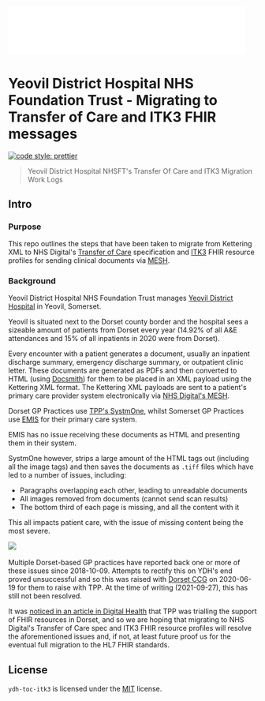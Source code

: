<a href="https://yeovilhospital.co.uk/">
	<img alttext="Yeovil District Hospital Logo" src="https://github.com/Fdawgs/ydh-logos/raw/HEAD/images/ydh-full-logo-transparent-background.svg" width="480" />
</a>

# Yeovil District Hospital NHS Foundation Trust - Migrating to Transfer of Care and ITK3 FHIR messages

[![code style: prettier](https://img.shields.io/badge/code_style-prettier-ff69b4.svg?style=flat)](https://github.com/prettier/prettier)

> Yeovil District Hospital NHSFT's Transfer Of Care and ITK3 Migration Work Logs

## Intro

### Purpose

This repo outlines the steps that have been taken to migrate from Kettering XML to NHS Digital's [Transfer of Care](https://digital.nhs.uk/services/interoperability-toolkit/developer-resources/transfer-of-care-specification-versions) specification and [ITK3](https://digital.nhs.uk/services/interoperability-toolkit/developer-resources/itk3-test-harness/itk3-messaging-distribution-specification-versions) FHIR resource profiles for sending clinical documents via [MESH](https://digital.nhs.uk/services/message-exchange-for-social-care-and-health-mesh).

### Background

Yeovil District Hospital NHS Foundation Trust manages [Yeovil District Hospital](https://yeovilhospital.co.uk/) in Yeovil, Somerset.

Yeovil is situated next to the Dorset county border and the hospital sees a sizeable amount of patients from Dorset every year (14.92% of all A&E attendances and 15% of all inpatients in 2020 were from Dorset).

Every encounter with a patient generates a document, usually an inpatient discharge summary, emergency discharge summary, or outpatient clinic letter.
These documents are generated as PDFs and then converted to HTML (using [Docsmith](https://github.com/Fdawgs/docsmith)) for them to be placed in an XML payload using the Kettering XML format.
The Kettering XML payloads are sent to a patient's primary care provider system electronically via [NHS Digital's MESH](https://digital.nhs.uk/services/message-exchange-for-social-care-and-health-mesh).

Dorset GP Practices use [TPP's SystmOne](https://tpp-uk.com/products/), whilst Somerset GP Practices use [EMIS](https://www.emishealth.com/products/emis-web/) for their primary care system.

EMIS has no issue receiving these documents as HTML and presenting them in their system.

SystmOne however, strips a large amount of the HTML tags out (including all the image tags) and then saves the documents as `.tiff` files which have led to a number of issues, including:

-   Paragraphs overlapping each other, leading to unreadable documents
-   All images removed from documents (cannot send scan results)
-   The bottom third of each page is missing, and all the content with it

This all impacts patient care, with the issue of missing content being the most severe.

<img alttext="A document printed from TPP's SystmOne, with overlapping text" src="https://raw.githubusercontent.com/Fdawgs/ydh-toc-itk3/master/docs/images/example_overlapping.png" width="480">

Multiple Dorset-based GP practices have reported back one or more of these issues since 2018-10-09.
Attempts to rectify this on YDH's end proved unsuccessful and so this was raised with [Dorset CCG](https://www.dorsetccg.nhs.uk/) on 2020-06-19 for them to raise with TPP.
At the time of writing (2021-09-27), this has still not been resolved.

It was [noticed in an article in Digital Health](https://www.digitalhealth.net/2020/08/clinical-patient-discharge-summaries-soon-to-be-sent-electronically-to-gps/) that TPP was trialling the support of FHIR resources in Dorset, and so we are hoping that migrating to NHS Digital's Transfer of Care spec and ITK3 FHIR resource profiles will resolve the aforementioned issues and, if not, at least future proof us for the eventual full migration to the HL7 FHIR standards.

## License

`ydh-toc-itk3` is licensed under the [MIT](./LICENSE) license.
